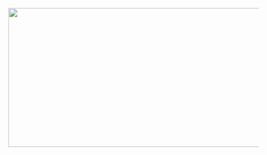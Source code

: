 <p align="center"><img src="https://github.com/abhinav-bohra/abhinav-bohra/blob/main/header.gif" width="1380px" height="280px"></p>
